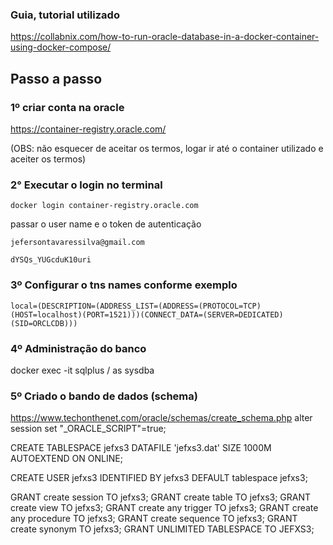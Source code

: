 ### Guia, tutorial utilizado

https://collabnix.com/how-to-run-oracle-database-in-a-docker-container-using-docker-compose/

## Passo a passo

### 1º criar conta na oracle

https://container-registry.oracle.com/

(OBS: não esquecer de aceitar os termos, logar ir até o container utilizado e aceiter os termos)

### 2° Executar o login no terminal

`docker login container-registry.oracle.com`

passar o user name e o token de autenticação

`jefersontavaressilva@gmail.com`

`dYSQs_YUGcduK10uri`

### 3º Configurar o tns names conforme exemplo

```
local=(DESCRIPTION=(ADDRESS_LIST=(ADDRESS=(PROTOCOL=TCP)(HOST=localhost)(PORT=1521)))(CONNECT_DATA=(SERVER=DEDICATED)(SID=ORCLCDB)))
```

### 4º Administração do banco

docker exec -it <oracle-db> sqlplus / as sysdba

### 5º Criado o bando de dados (schema)

https://www.techonthenet.com/oracle/schemas/create_schema.php
alter session set "\_ORACLE_SCRIPT"=true;

CREATE TABLESPACE jefxs3
DATAFILE 'jefxs3.dat'
SIZE 1000M
AUTOEXTEND ON
ONLINE;

CREATE USER jefxs3 IDENTIFIED BY jefxs3 DEFAULT tablespace jefxs3;

GRANT create session TO jefxs3;
GRANT create table TO jefxs3;
GRANT create view TO jefxs3;
GRANT create any trigger TO jefxs3;
GRANT create any procedure TO jefxs3;
GRANT create sequence TO jefxs3;
GRANT create synonym TO jefxs3;
GRANT UNLIMITED TABLESPACE TO JEFXS3;
